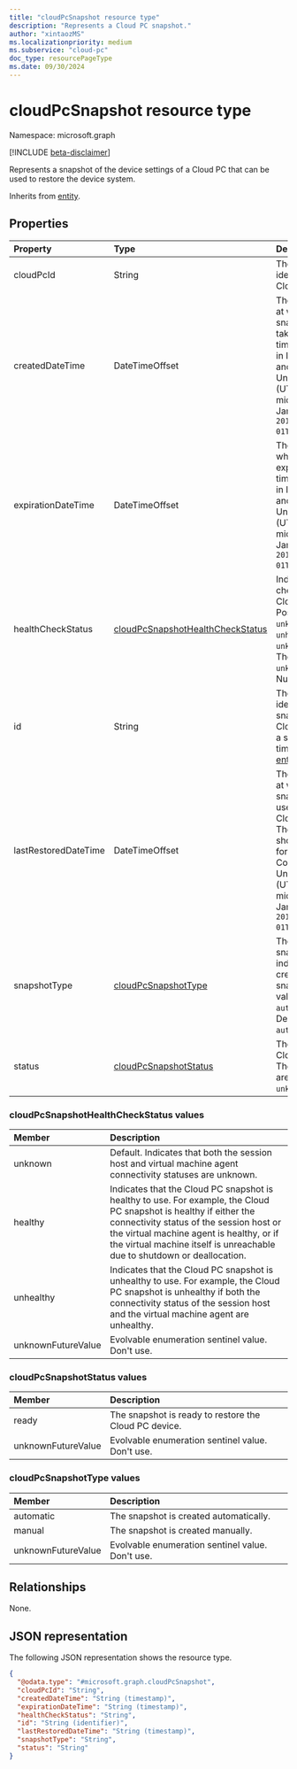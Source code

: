 ```yaml
---
title: "cloudPcSnapshot resource type"
description: "Represents a Cloud PC snapshot."
author: "xintaozMS"
ms.localizationpriority: medium
ms.subservice: "cloud-pc"
doc_type: resourcePageType
ms.date: 09/30/2024
---
```


# cloudPcSnapshot resource type

Namespace: microsoft.graph

[!INCLUDE [beta-disclaimer](../../includes/beta-disclaimer.md)]

Represents a snapshot of the device settings of a Cloud PC that can be used to restore the device system.


Inherits from [entity](../resources/entity.md).

## Properties

|Property|Type|Description|
|:---|:---|:---|
|cloudPcId|String|The unique identifier for the Cloud PC.|
|createdDateTime|DateTimeOffset|The date and time at which the snapshot was taken. The timestamp is shown in ISO 8601 format and Coordinated Universal Time (UTC). For example, midnight UTC on Jan 1, 2014 is `2014-01-01T00:00:00Z`.|
|expirationDateTime|DateTimeOffset| The date and time when the snapshot expires. The timestamp is shown in ISO 8601 format and Coordinated Universal Time (UTC). For example, midnight UTC on Jan 1, 2014 is `2014-01-01T00:00:00Z`.|
|healthCheckStatus|[cloudPcSnapshotHealthCheckStatus](#cloudpcsnapshothealthcheckstatus-values)|Indicates the health check status of the Cloud PC snapshot. Possible values are, `unknown`, `healthy`, `unhealthy`, `unknownFutureValue`. The default value is `unknown`. Read-only. Nullable.|
|id|String|The unique identifier for the snapshot of the Cloud PC device at a specific point in time. Inherited from [entity](../resources/entity.md).|
|lastRestoredDateTime|DateTimeOffset|The date and time at which the snapshot was last used to restore the Cloud PC device. The timestamp is shown in ISO 8601 format and Coordinated Universal Time (UTC). For example, midnight UTC on Jan 1, 2014 is `2014-01-01T00:00:00Z`.|
|snapshotType| [cloudPcSnapshotType](#cloudpcsnapshottype-values)   | The type of snapshot that indicates how to create the snapshot. Possible values are `automatic`, `manual`. Default value is `automatic`.|
|status|[cloudPcSnapshotStatus](#cloudpcsnapshotstatus-values)|The status of the Cloud PC snapshot. The possible values are: `ready`, `unknownFutureValue`.|

### cloudPcSnapshotHealthCheckStatus values

|Member|Description|
|:---|:---|
| unknown            | Default. Indicates that both the session host and virtual machine agent connectivity statuses are unknown. |
| healthy            | Indicates that the Cloud PC snapshot is healthy to use. For example, the Cloud PC snapshot is healthy if either the connectivity status of the session host or the virtual machine agent is healthy, or if the virtual machine itself is unreachable due to shutdown or deallocation. |
| unhealthy          | Indicates that the Cloud PC snapshot is unhealthy to use. For example, the Cloud PC snapshot is unhealthy if both the connectivity status of the session host and the virtual machine agent are unhealthy. |
| unknownFutureValue | Evolvable enumeration sentinel value. Don't use. |

### cloudPcSnapshotStatus values

|Member|Description|
|:---|:---|
|ready|The snapshot is ready to restore the Cloud PC device.|
|unknownFutureValue|Evolvable enumeration sentinel value. Don't use.|

### cloudPcSnapshotType values

|Member|Description|
|:---|:---|
| automatic          | The snapshot is created automatically.           |
| manual             | The snapshot is created manually.               |
| unknownFutureValue | Evolvable enumeration sentinel value. Don't use.     |

## Relationships
None.

## JSON representation
The following JSON representation shows the resource type.
<!-- {
  "blockType": "resource",
  "keyProperty": "id",
  "@odata.type": "microsoft.graph.cloudPcSnapshot",
  "baseType": "microsoft.graph.entity",
  "openType": false
}
-->
``` json
{
  "@odata.type": "#microsoft.graph.cloudPcSnapshot",
  "cloudPcId": "String",
  "createdDateTime": "String (timestamp)",
  "expirationDateTime": "String (timestamp)",
  "healthCheckStatus": "String",
  "id": "String (identifier)",
  "lastRestoredDateTime": "String (timestamp)",
  "snapshotType": "String",
  "status": "String"
}
```

